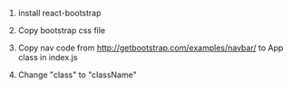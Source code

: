 1. install react-bootstrap

2. Copy bootstrap css file

3. Copy nav code from http://getbootstrap.com/examples/navbar/ to App class in index.js

4. Change "class" to "className"